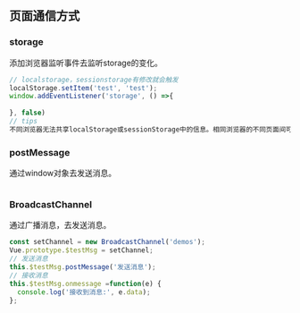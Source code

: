 ## 页面通信方式
### storage
添加浏览器监听事件去监听storage的变化。
```javascript
// localstorage，sessionstorage有修改就会触发
localStorage.setItem('test', 'test');
window.addEventListener('storage', () =>{
    
}, false)
// tips
不同浏览器无法共享localStorage或sessionStorage中的信息。相同浏览器的不同页面间可以共享相同的localStorage（页面属于相同域名和端口），但是不同页面或标签页间无法共享sessionStorage的信息。
```
### postMessage
通过window对象去发送消息。
```javascript

```
### BroadcastChannel
通过广播消息，去发送消息。
```javascript
const setChannel = new BroadcastChannel('demos');
Vue.prototype.$testMsg = setChannel;
// 发送消息
this.$testMsg.postMessage('发送消息');
// 接收消息
this.$testMsg.onmessage =function(e) {
  console.log('接收到消息:', e.data);
};
```
